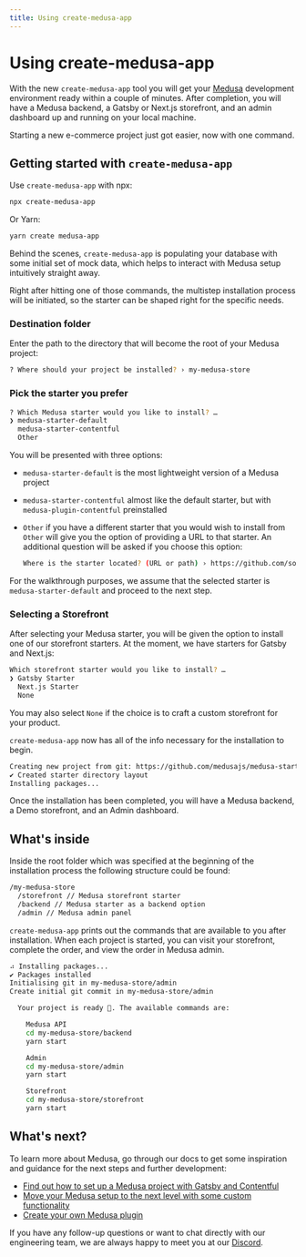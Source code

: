 ```yaml
---
title: Using create-medusa-app
---
```

# Using create-medusa-app
With the new `create-medusa-app` tool you will get your [Medusa](https://github.com/medusajs/medusa) development environment ready within a couple of minutes. After completion, you will have a Medusa backend, a Gatsby or Next.js storefront, and an admin dashboard up and running on your local machine.

Starting a new e-commerce project just got easier, now with one command.

## Getting started with `create-medusa-app`

Use `create-medusa-app` with npx:

```bash
npx create-medusa-app
```

Or Yarn:

```bash
yarn create medusa-app
```

Behind the scenes, `create-medusa-app` is populating your database with some initial set of mock data, which helps to interact with Medusa setup intuitively straight away. 

Right after hitting one of those commands, the multistep installation process will be initiated, so the starter can be shaped right for the specific needs.

### Destination folder

Enter the path to the directory that will become the root of your Medusa project:

```bash
? Where should your project be installed? › my-medusa-store
```

### Pick the starter you prefer

```bash
? Which Medusa starter would you like to install? …
❯ medusa-starter-default
  medusa-starter-contentful
  Other
```

You will be presented with three options:

- `medusa-starter-default` is the most lightweight version of a Medusa project
- `medusa-starter-contentful` almost like the default starter, but with `medusa-plugin-contentful` preinstalled
- `Other` if you have a different starter that you would wish to install from `Other` will give you the option of providing a URL to that starter. An additional question will be asked if you choose this option:

    ```bash
    Where is the starter located? (URL or path) › https://github.com/somecoolusername/my-custom-medusa-starter
    ```

For the walkthrough purposes, we assume that the selected starter is `medusa-starter-default` and proceed to the next step.

### Selecting a Storefront

After selecting your Medusa starter, you will be given the option to install one of our storefront starters. At the moment, we have starters for Gatsby and Next.js:

```bash
Which storefront starter would you like to install? …
❯ Gatsby Starter
  Next.js Starter
  None
```

You may also select `None` if the choice is to craft a custom storefront for your product. 

`create-medusa-app` now has all of the info necessary for the installation to begin.

```bash
Creating new project from git: https://github.com/medusajs/medusa-starter-default.git
✔ Created starter directory layout
Installing packages...
```

Once the installation has been completed, you will have a Medusa backend, a Demo storefront, and an Admin dashboard.

## What's inside

Inside the root folder which was specified at the beginning of the installation process the following structure could be found:

```bash
/my-medusa-store
  /storefront // Medusa storefront starter
  /backend // Medusa starter as a backend option 
  /admin // Medusa admin panel 
```

`create-medusa-app` prints out the commands that are available to you after installation. When each project is started, you can visit your storefront, complete the order, and view the order in Medusa admin.

```bash
⠴ Installing packages...
✔ Packages installed
Initialising git in my-medusa-store/admin
Create initial git commit in my-medusa-store/admin

  Your project is ready 🚀. The available commands are:

    Medusa API
    cd my-medusa-store/backend
    yarn start

    Admin
    cd my-medusa-store/admin
    yarn start

    Storefront
    cd my-medusa-store/storefront
    yarn start
```

## **What's next?**

To learn more about Medusa, go through our docs to get some inspiration and guidance for the next steps and further development:

- [Find out how to set up a Medusa project with Gatsby and Contentful](https://docs.medusajs.com/how-to/headless-ecommerce-store-with-gatsby-contentful-medusa)
- [Move your Medusa setup to the next level with some custom functionality](https://docs.medusajs.com/tutorial/adding-custom-functionality)
- [Create your own Medusa plugin](../advanced/backend/payment/overview.md)

If you have any follow-up questions or want to chat directly with our engineering team, we are always happy to meet you at our [Discord](https://discord.gg/DSHySyMu).
